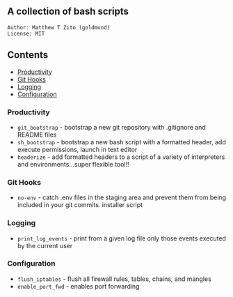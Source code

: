 ## A collection of bash scripts
```
Author: Matthew T Zito (goldmund)
License: MIT
```
## Contents

- [Productivity](#prod)
- [Git Hooks](#hooks)
- [Logging](#log)
- [Configuration](#conf)

### <a name="prod"></a> Productivity

* `git_bootstrap` - bootstrap a new git repository with .gitignore and README files
* `sh_bootstrap` - bootstrap a new bash script with a formatted header, add execute permissions, launch in text editor
* `headerize` - add formatted headers to a script of a variety of interpreters and environments...super flexible tool!! 

### <a name="prod"></a> Git Hooks

* `no-env` - catch .env files in the staging area and prevent them from being included in your git commits. installer script

### <a name="log"></a> Logging

* `print_log_events` - print from a given log file only those events executed by the current user

### <a name="conf"></a> Configuration

* `flush_iptables` - flush all firewall rules, tables, chains, and mangles
* `enable_port_fwd` - enables port forwarding